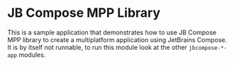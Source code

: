 # JB Compose MPP Library

This is a sample application that demonstrates how to use JB Compose MPP library to create a multiplatform application
using JetBrains Compose. It is by itself not runnable, to run this module look at the other `jbcompose-*-app` modules.
